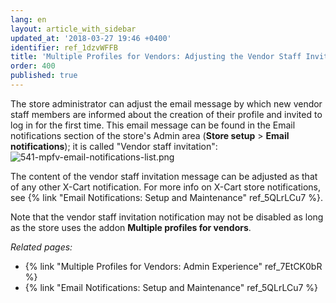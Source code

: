 ```yaml
---
lang: en
layout: article_with_sidebar
updated_at: '2018-03-27 19:46 +0400'
identifier: ref_1dzvWFFB
title: 'Multiple Profiles for Vendors: Adjusting the Vendor Staff Invitation Message'
order: 400
published: true
---
```

The store administrator can adjust the email message by which new vendor staff members are informed about the creation of their profile and invited to log in for the first time. This email message can be found in the Email notifications section of the store's Admin area (**Store setup** > **Email notifications**); it is called "Vendor staff invitation": 
![541-mpfv-email-notifications-list.png]({{site.baseurl}}/attachments/ref_1dzvWFFB/541-mpfv-email-notifications-list.png)

The content of the vendor staff invitation message can be adjusted as that of any other X-Cart notification. For more info on X-Cart store notifications, see {% link "Email Notifications: Setup and Maintenance" ref_5QLrLCu7 %}.

Note that the vendor staff invitation notification may not be disabled as long as the store uses the addon **Multiple profiles for vendors**.


_Related pages:_
   
   * {% link "Multiple Profiles for Vendors: Admin Experience" ref_7EtCK0bR %}
   * {% link "Email Notifications: Setup and Maintenance" ref_5QLrLCu7 %}
